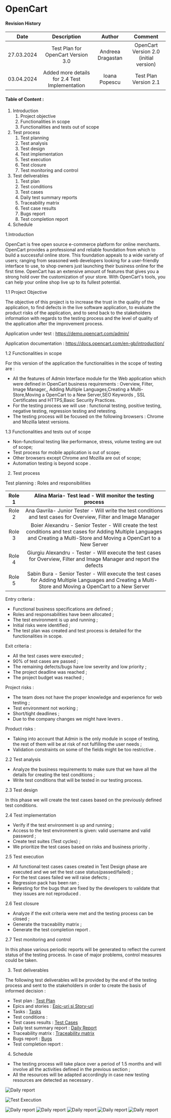 # OpenCart
#### Revision History
| Date| Description | Author | Comment |
| :-----: | :---: | :---: | :---: |
| 27.03.2024 | Test Plan for OpenCart Version 3.0 | Andreea Dragastan |OpenCart Version 2.0 (initial version)|
| 03.04.2024 | Added more details for 2.4 Test Implementation  | Ioana Popescu | Test Plan Version 2.1 |
#### Table of Content : 
1. Introduction
    1. Project objective
    2. Functionalities in scope
    3. Functionalities and tests out of scope
2. Test process
    1. Test planning
    2. Test analysis
    3. Test design
    4. Test implementation
    5. Test execution
    6. Test closure
    7. Test monitoring and control
3. Test deliverables
    1. Test plan
    2. Test conditions
    3. Test cases
    4. Daily test summary reports
    5. Traceability matrix
    6. Test case results
    7. Bugs report
    8. Test completion report
4. Schedule

1.Introduction

OpenCart is free open source e-commerce platform for online merchants. OpenCart provides a professional and reliable foundation from which to build a successful online store. This foundation appeals to a wide variety of users; ranging from seasoned web developers looking for a user-friendly interface to use, to shop owners just launching their business online for the first time. OpenCart has an extensive amount of features that gives you a strong hold over the customization of your store. With OpenCart's tools, you can help your online shop live up to its fullest potential.

1.1 Project Objective

The objective of this project is to increase the trust in the quality of the application, to find defects in the live software application, to evaluate the product risks of the application, and to send back to the stakeholders information with regards to the testing process and the level of quality of the application after the improvement process. 

Application under test :
https://demo.opencart.com/admin/

Application documentation :
https://docs.opencart.com/en-gb/introduction/

1.2 Functionalities in scope

For this version of the application the functionalities in the scope of testing are : 

- All the features of Admin Interface module for the Web application which were defined in OpenCart business requirements : Overview, Filter, Image Manager,, Adding Multiple Languages,Creating a Multi-Store,Moving a OpenCart to a New Server,SEO Keywords , SSL Certificates and HTTPS,Basic Security Practices.
- For the testing process we will use : functional testing, positive testing, negative testing, regression testing and retesting.
- The testing process will be focused on the following browsers : Chrome and Mozilla latest versions.

1.3 Functionalities and tests out of scope

  - Non-functional testing like performance, stress, volume testing are out of scope;
  - Test process for mobile application is out of scope;
  - Other browsers except Chrome and Mozilla are out of scope;
  - Automation testing is beyond scope .

2. Test process

  Test planning :
  Roles and responsibilities
  
| Role 1|Alina Maria- Test lead - Will monitor the testing process|
| :-----: | :---: |
| Role 2 | Ana Gavrila- Junior Tester - Will write the test conditions and test cases for Overview, Filter and Image Manager | 
| Role 3 | Boier Alexandru - Senior Tester - Will create the test conditions and test cases for Adding Multiple Languages and Creating a Multi-Store and Moving a OpenCart to a New Server | 
| Role 4 | Giurgiu Alexandru - Tester - Will execute the test cases for Overview, Filter and Image Manager and report the defects | 
| Role 5 | Sabin Bura - Senior Tester -  Will execute the test cases for Adding Multiple Languages and Creating a Multi-Store and Moving a OpenCart to a New Server | 

Entry criteria :

- Functional business specifications are defined ;
- Roles and responsabilities have been allocated ;
- The test environment is up and running ;
- Initial risks were identified ;
- The test plan was created and test process is detailed for the functionalities in scope.

Exit criteria :

- All the test cases were executed ;
- 90% of test cases are passed ;
- The remaining defects/bugs have low severity and low priority ;
- The project deadline was reached ;
- The project budget was reached ;

Project risks : 

- The team does not have the proper knowledge and experience for web testing ;
- Test environment not working ;
- Short/tight deadlines ;
- Due to the company changes we might have levers .

Product risks :

 - Taking into account that Admin is  the only module in scope of testing, the rest of them will be at risk of not fulfilling the user needs ;
 - Validation constraints on some of the fields might be too restrictive .

2.2 Test analysis 

- Analyze the business requirements to make sure that we have all the details for creating the test conditions ;
- Write test conditions that will be tested in our testing process.

2.3 Test design

In this phase we will create the test cases based on the previously defined test conditions.

2.4 Test implementation

- Verify if the test environment is up and running ;
- Access to the test environment is given: valid username and valid password ;
- Create test suites (Test cycles) ;
- We prioritize the test cases based on risks and business priority .

2.5 Test execution

- All functional test cases cases created in Test Design phase are executed and we set the test case status(passed/failed) ;
- For the test cases failed we will raise defects ;
- Regression pack has been ran ;
- Retesting for the bugs that are fixed by the developers to validate that they issues are not reproduced .

2.6 Test closure

- Analyze if the exit criteria were met and the testing process can be closed ;
- Generate the traceability matrix ;
- Generate the test completion report .

2.7 Test monitoring and control

In this phase various periodic reports will be generated to reflect the current status of the testing process. In case of major problems, control measures could be taken.

3. Test deliverables

The following test deliverables will be provided by the end of the testing process and sent to the stakeholders in order to create the basis of informed decision : 

- Test plan : [Test Plan](https://github.com/Andreea1108/Jira/blob/ad00603e68120e0b315f0e436905919b01ed7a7a/Test%20Plan%20OpenCart.docx)
- Epics and stories : [Epic-uri si Story-uri](https://github.com/Andreea1108/Jira/blob/1047611afaa4ecd2d15af0be700fccfa02241193/Epic-uri%20si%20Story-uri.pdf)
- Tasks : [Tasks](https://github.com/Andreea1108/Jira/blob/2477378c2e5fbadd58955244b2c8662e3c0b9420/Task-uri.pdf)
- Test conditions :
- Test cases results : [Test Cases](https://github.com/Andreea1108/Jira/blob/e2190aaccbfc11b837aacdc6d245688356bc330a/Test%20Case-uri.pdf)
- Daily test summary report : [Daily Report](https://github.com/Andreea1108/Jira/blob/71dc11734f6f9963d0c3cc2c5421e7f21ed4234e/Daily%20Report.png)
- Traceability matrix : [Traceability matrix](https://github.com/Andreea1108/Jira/blob/c380a88eb339cd31b2f7a0b7400dd725db38cfef/Export%20Traceability%20Matrix.xlsx)
- Bugs report : [Bugs](https://github.com/Andreea1108/Jira/blob/2477378c2e5fbadd58955244b2c8662e3c0b9420/Bug-uri.pdf)
- Test completion report :

4. Schedule

- The testing process will take place over a period of 1.5 months and will involve all the activities defined in the previous section ;
- All the resources will be adapted accordingly in case new testing resources are detected as necessary .

![Daily report](https://github.com/Andreea1108/Jira/blob/main/Daily%20Report.png)

![Test Execution](https://github.com/Andreea1108/Jira/blob/main/Test%20Execution.png)

![Daily report](https://github.com/Andreea1108/Jira/blob/c25bd3fd20e483fe19ad502649c463365d4b1aa2/Matrice%201.png)
![Daily report](https://github.com/Andreea1108/Jira/blob/c25bd3fd20e483fe19ad502649c463365d4b1aa2/Matrice%202.png)
![Daily report](https://github.com/Andreea1108/Jira/blob/c25bd3fd20e483fe19ad502649c463365d4b1aa2/Matrice%203.png)
![Daily report](https://github.com/Andreea1108/Jira/blob/c25bd3fd20e483fe19ad502649c463365d4b1aa2/Matrice%204.png)
![Daily report](https://github.com/Andreea1108/Jira/blob/c25bd3fd20e483fe19ad502649c463365d4b1aa2/Matrice%205.png)












